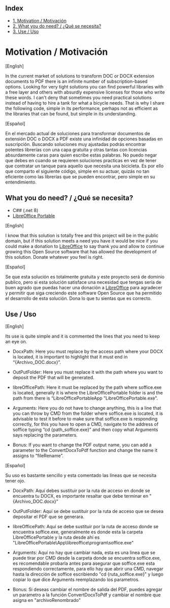 
## Index
* [1. Motivation / Motivación](#Motivation-/-Motivación)
* [2. What you do need? / ¿Qué se necesita?](#what-you-do-need?-/-¿Qué-se-necesita?)
* [3. Use / Uso](#Use-/-Uso)
# Motivation / Motivación

[English]

In the current market of solutions to transform DOC or DOCX extension documents to PDF there is an infinite number of subscription-based options. Looking for very tight solutions you can find powerful libraries with a free layer and others with absurdly expensive licenses for those who write these words. I can't deny that sometimes you need practical solutions instead of having to hire a tank for what a bicycle needs. That is why I share the following code, simple in its performance, perhaps not as efficient as the libraries that can be found, but simple in its understanding.

[Español]

En el mercado actual de soluciones para transformar documentos de extensión DOC o DOCX a PDF existe una infinidad de opciones basadas en suscripción. Buscando soluciones muy ajustadas podrás encontrar potentes librerías con una capa gratuita y otras tantas con licencias absurdamente caras para quien escribe estas palabras. No puedo negar que debes en cuando se requieren soluciones practicas en vez de tener que contratar un tanque para aquello que necesita una bicicleta. Es por ello que comparto el siguiente código, simple en su actuar, quizás no tan eficiente como las librerías que se pueden encontrar, pero simple en su entendimiento.


## What you do need? / ¿Qué se necesita?

* C## (.net 8)
* [LibreOffice Portable](https://www.libreoffice.org/download/portable-versions/)

[English]

I know that this solution is totally free and this project will be in the public domain, but if this solution meets a need you have it would be nice if you could make a donation to [LibreOffice](https://www.libreoffice.org/donate/) to say thank you and allow to continue growing this Open Source software that has allowed the development of this solution. Donate whatever you feel is right.

[Español]

Se que esta solución es totalmente gratuita y este proyecto será de dominio publico, pero si esta solución satisface una necesidad que tengas sería de buen agrado que puedas hacer una donación a [LibreOffice](https://www.libreoffice.org/donate/) para agradecer y permitir que siga creciendo este software Open Source que ha permitido el desarrollo de esta solución. Dona lo que tu sientas que es correcto.
## Use / Uso

[English]

Its use is quite simple and it is commented the lines that you need to keep an eye on.

* DocxPath: Here you must replace by the access path where your DOCX is located, it is important to highlight that it must end in “\{Archivo_DOC.docx}”.

* OutPutFolder: Here you must replace it with the path where you want to deposit the PDF that will be generated.

* libreOfficePath: Here it must be replaced by the path where soffice.exe is located, generally it is where the LibreOfficePortable folder is and the path from there is “LibreOfficePortableApp ”LibreOfficePortable.exe".

* Arguments: Here you do not have to change anything, this is a line that you can throw by CMD from the folder where soffice.exe is located, it is advisable to test it before to make sure that soffice.exe is responding correctly, for this you have to open a CMD, navigate to the address of soffice typing “cd {path_soffice.exe}” and then copy what Arguments says replacing the parameters.

* Bonus: If you want to change the PDF output name, you can add a parameter to the ConvertDocxToPdf function and change the name it assigns to “fileRename”.

[Español]

Su uso es bastante sencillo y esta comentado las líneas que se necesita tener ojo.

* DocxPath: Aquí debes sustituir por la ruta de acceso en donde se encuentra tu DOCX, es importante resaltar que debe terminar en "\{Archivo_DOC.docx}"

* OutPutFolder: Aquí se debe sustituir por la ruta de acceso que se desea depositar el PDF que se generara.

* libreOfficePath: Aquí se debe sustituir por la ruta de acceso donde se encuentra soffice.exe, generalmente es donde esta la carpeta LibreOfficePortable y la ruta desde ahí es "LibreOfficePortable\App\libreoffice\program\soffice.exe"

* Arguments: Aquí no hay que cambiar nada, esta es una linea que se puede tirar por CMD desde la carpeta donde se encuentra soffice.exe, es recomendable probarla antes para asegurar que soffice.exe esta respondiendo correctamente, para ello hay que abrir una CMD, navegar hasta la dirección de soffice escribiendo "cd {ruta_soffice.exe}" y luego copiar lo que dice Arguments reemplazando los parametros.

* Bonus: Si deseas cambiar el nombre de salida del PDF, puedes agregar un parametro a la función ConvertDocxToPdf y cambiar el nombre que asigna en "archivoRenombrado" 
